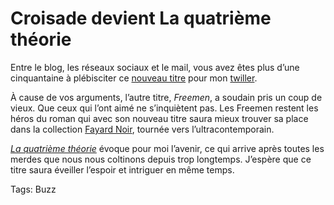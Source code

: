 # Croisade devient La quatrième théorie

Entre le blog, les réseaux sociaux et le mail, vous avez êtes plus d’une cinquantaine à plébisciter ce [nouveau titre](http://blog.tcrouzet.com/2012/10/30/quel-titre-preferez-vous-freemen-ou-la-quatrieme-theorie/) pour mon [twiller](http://blog.tcrouzet.com/la-quatrieme-theorie/).

À cause de vos arguments, l’autre titre, *Freemen*, a soudain pris un coup de vieux. Que ceux qui l’ont aimé ne s’inquiètent pas. Les Freemen restent les héros du roman qui avec son nouveau titre saura mieux trouver sa place dans la collection [Fayard Noir](http://www.fayardnoir.fr/), tournée vers l’ultracontemporain.

[*La quatrième théorie*](http://blog.tcrouzet.com/la-quatrieme-theorie/) évoque pour moi l’avenir, ce qui arrive après toutes les merdes que nous nous coltinons depuis trop longtemps. J’espère que ce titre saura éveiller l’espoir et intriguer en même temps.

Tags: Buzz